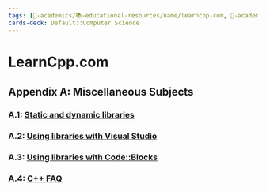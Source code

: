 ```yaml
---
tags: [🔴-academics/📚-educational-resources/name/learncpp-com, 🔴-academics/📚-educational-resources/discipline/computer-science/programming-language/cpp, study-note] 
cards-deck: Default::Computer Science
---
```


# LearnCpp.com

## Appendix A꞉ Miscellaneous Subjects

### A.1: [Static and dynamic libraries](https://www.learncpp.com/cpp-tutorial/a1-static-and-dynamic-libraries/)

### A.2: [Using libraries with Visual Studio](https://www.learncpp.com/cpp-tutorial/a2-using-libraries-with-visual-studio-2005-express/)

### A.3: [Using libraries with Code::Blocks](https://www.learncpp.com/cpp-tutorial/a3-using-libraries-with-codeblocks/) 

### A.4: [C++ FAQ](https://www.learncpp.com/cpp-tutorial/cpp-faq/)
